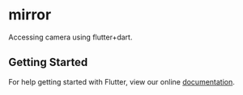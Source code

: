 # mirror

Accessing camera using flutter+dart.

## Getting Started

For help getting started with Flutter, view our online
[documentation](https://flutter.io/).
